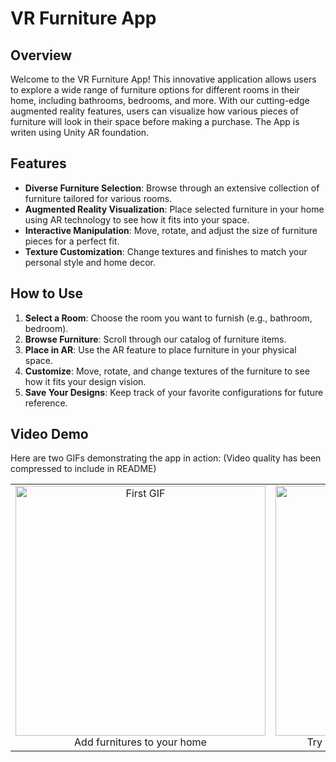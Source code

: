 # VR Furniture App

## Overview

Welcome to the VR Furniture App! This innovative application allows users to explore a wide range of furniture options for different rooms in their home, including bathrooms, bedrooms, and more. With our cutting-edge augmented reality features, users can visualize how various pieces of furniture will look in their space before making a purchase. The App is writen using Unity AR foundation.

## Features

- **Diverse Furniture Selection**: Browse through an extensive collection of furniture tailored for various rooms.
- **Augmented Reality Visualization**: Place selected furniture in your home using AR technology to see how it fits into your space.
- **Interactive Manipulation**: Move, rotate, and adjust the size of furniture pieces for a perfect fit.
- **Texture Customization**: Change textures and finishes to match your personal style and home decor.

## How to Use

1. **Select a Room**: Choose the room you want to furnish (e.g., bathroom, bedroom).
2. **Browse Furniture**: Scroll through our catalog of furniture items.
3. **Place in AR**: Use the AR feature to place furniture in your physical space.
4. **Customize**: Move, rotate, and change textures of the furniture to see how it fits your design vision.
5. **Save Your Designs**: Keep track of your favorite configurations for future reference.

## Video Demo

Here are two GIFs demonstrating the app in action: (Video quality has been compressed to include in README)

<table>
  <tr>
    <td align="center">
      <img src="https://github.com/user-attachments/assets/cee6bab4-dd33-4f62-a8bf-ae03a3cf3157" alt="First GIF" width="400"/>
      <br/>
      Add furnitures to your home 
    </td>
    <td align="center">
      <img src="https://github.com/user-attachments/assets/488430e4-1853-4474-93be-3c5c0cf2e27e" alt="Second GIF" width="400"/>
      <br/>
      Try on different textures and orientation 
    </td>
  </tr>
</table>
